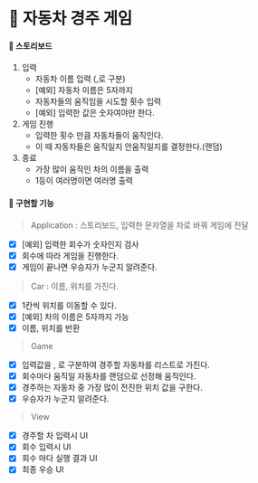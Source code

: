 # 📌 자동차 경주 게임
#### 📝 스토리보드
1. 입력
    - 자동차 이름 입력 (,로 구분)
    - [예외] 자동차 이름은 5자까지
    - 자동차들의 움직임을 시도할 횟수 입력
    - [예외] 입력한 값은 숫자여야만 한다.
2. 게임 진행
    - 입력한 횟수 만큼 자동차들이 움직인다.
    - 이 때 자동차들은 움직일지 안움직일지를 결정한다.(랜덤)
3. 종료
    - 가장 많이 움직인 차의 이름을 출력
    - 1등이 여러명이면 여러명 출력

#### 📍 구현할 기능
> Application : 스토리보드, 입력한 문자열을 차로 바꿔 게임에 전달
- [x] [예외] 입력한 회수가 숫자인지 검사
- [x] 회수에 따라 게임을 진행한다.
- [x] 게임이 끝나면 우승자가 누군지 알려준다.

> Car : 이름, 위치를 가진다.
- [x] 1칸씩 위치를 이동할 수 있다.
- [x] [예외] 차의 이름은 5자까지 가능
- [x] 이름, 위치를 반환

> Game
- [x] 입력값을 , 로 구분하여 경주할 자동차를 리스트로 가진다.
- [x] 회수마다 움직일 자동차를 랜덤으로 선정해 움직인다.
- [x] 경주하는 자동차 중 가장 많이 전진한 위치 값을 구한다.
- [x] 우승자가 누군지 알려준다.

> View
- [x] 경주할 차 입력시 UI
- [x] 회수 입력시 UI
- [x] 회수 마다 실행 결과 UI
- [x] 최종 우승 UI
